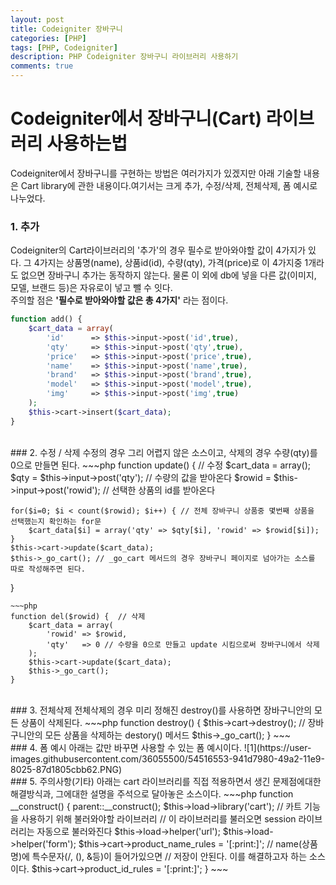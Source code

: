 ```yaml
---
layout: post
title: Codeigniter 장바구니
categories: [PHP]
tags: [PHP, Codeigniter]
description: PHP Codeigniter 장바구니 라이브러리 사용하기
comments: true
---
```


# **Codeigniter에서 장바구니(Cart) 라이브러리 사용하는법**
Codeigniter에서 장바구니를 구현하는 방법은 여러가지가 있겠지만 아래 기술할 내용은 Cart library에 관한 내용이다.여기서는 크게 추가, 수정/삭제, 전체삭제, 폼 예시로 나누었다.  

### 1. 추가  
Codeigniter의 Cart라이브러리의 '추가'의 경우 필수로 받아와야할 값이 4가지가 있다. 그 4가지는 상품명(name), 상품id(id), 수량(qty), 가격(price)로 이 4가지중 1개라도 없으면 장바구니 추가는 동작하지 않는다. 물론 이 외에 db에 넣을 다른 값(이미지, 모델, 브랜드 등)은 자유로이 넣고 뺄 수 잇다.  
주의할 점은 **'필수로 받아와야할 값은 총 4가지'** 라는 점이다.  
~~~php
function add() {
	$cart_data = array(
		'id'      => $this->input->post('id',true),
		'qty'     => $this->input->post('qty',true),
		'price'   => $this->input->post('price',true),
		'name'    => $this->input->post('name',true),
		'brand'   => $this->input->post('brand',true),
		'model'   => $this->input->post('model',true),
		'img'	  => $this->input->post('img',true)
	);
	$this->cart->insert($cart_data);
}
~~~  
<br>  
### 2. 수정 / 삭제  
수정의 경우 그리 어렵지 않은 소스이고, 삭제의 경우 수량(qty)를 0으로 만들면 된다.  
~~~php
function update() { // 수정
	$cart_data = array();
	$qty = $this->input->post('qty'); // 수량의 값을 받아온다
	$rowid = $this->input->post('rowid'); // 선택한 상품의 id를 받아온다

	for($i=0; $i < count($rowid); $i++) { // 전체 장바구니 상품중 몇번째 상품을 선택했는지 확인하는 for문
		$cart_data[$i] = array('qty' => $qty[$i], 'rowid' => $rowid[$i]);
	}
	$this->cart->update($cart_data);
	$this->_go_cart(); // _go_cart 메서드의 경우 장바구니 페이지로 넘아가는 소스를 따로 작성해주면 된다.
}
~~~  
~~~php
function del($rowid) {  // 삭제
	$cart_data = array(
		'rowid' => $rowid,
		'qty'   => 0 // 수량을 0으로 만들고 update 시킴으로써 장바구니에서 삭제
	);
	$this->cart->update($cart_data);
	$this->_go_cart();
}
~~~  
<br>  
### 3. 전체삭제  
전체삭제의 경우 미리 정해진 destroy()를 사용하면 장바구니안의 모든 상품이 삭제된다.  
~~~php
function destroy() {
	$this->cart->destroy(); // 장바구니안의 모든 상품을 삭제하는 destory() 메서드
	$this->_go_cart();
}
~~~  
<br>  
### 4. 폼 예시  
아래는 값만 바꾸면 사용할 수 있는 폼 예시이다.  
![1](https://user-images.githubusercontent.com/36055500/54516553-941d7980-49a2-11e9-8025-87d1805cbb62.PNG)  
<br>  
### 5. 주의사항(기타)  
아래는 cart 라이브러리를 직접 적용하면서 생긴 문제점에대한 해결방식과, 그에대한 설명을 주석으로 달아놓은 소스이다.  
~~~php
function __construct() {
	parent::__construct();
	$this->load->library('cart');
	// 카트 기능을 사용하기 위해 불러와야할 라이브러리
	// 이 라이브러리를 불러오면 session 라이브러리는 자동으로 불러와진다
	$this->load->helper('url');
	$this->load->helper('form');
	$this->cart->product_name_rules = '[:print:]';
	// name(상품명)에 특수문자(/, (), &등)이 들어가있으면 
	// 저장이 안된다. 이를 해결하고자 하는 소스이다.
	$this->cart->product_id_rules = '[:print:]';
}
~~~

